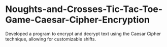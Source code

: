 # Noughts-and-Crosses-Tic-Tac-Toe-Game-Caesar-Cipher-Encryption
Developed a program to encrypt and decrypt text using the Caesar Cipher technique, allowing for customizable shifts.
